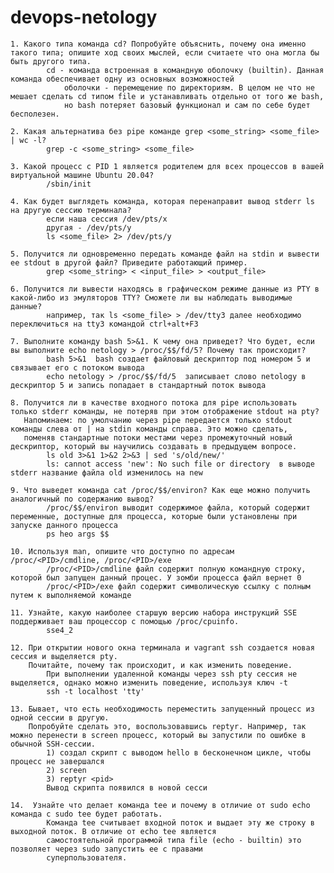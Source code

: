 # devops-netology

    1. Какого типа команда cd? Попробуйте объяснить, почему она именно такого типа; опишите ход своих мыслей, если считаете что она могла бы быть другого типа.
            cd - команда встроенная в командную оболочку (builtin). Данная команда обеспечивает одну из основных возможностей 
                оболочки - перемещение по директориям. В целом не что не мешает сделать cd типом file и устанавливать отдельно от того же bash, 
                но bash потеряет базовый функционал и сам по себе будет бесполезен.

    2. Какая альтернатива без pipe команде grep <some_string> <some_file> | wc -l?
            grep -c <some_string> <some_file> 
       
    3. Какой процесс с PID 1 является родителем для всех процессов в вашей виртуальной машине Ubuntu 20.04?
            /sbin/init
             
    4. Как будет выглядеть команда, которая перенаправит вывод stderr ls на другую сессию терминала?
            если наша сессия /dev/pts/x
            другая - /dev/pts/y
            ls <some_file> 2> /dev/pts/y

    5. Получится ли одновременно передать команде файл на stdin и вывести ее stdout в другой файл? Приведите работающий пример.
            grep <some_string> < <input_file> > <output_file>

    6. Получится ли вывести находясь в графическом режиме данные из PTY в какой-либо из эмуляторов TTY? Сможете ли вы наблюдать выводимые данные?
            например, так ls <some_file> > /dev/tty3 далее необходимо переключиться на tty3 командой ctrl+alt+F3 

    7. Выполните команду bash 5>&1. К чему она приведет? Что будет, если вы выполните echo netology > /proc/$$/fd/5? Почему так происходит?
            bash 5>&1  bash создает файловый дескриптор под номером 5 и связывает его с потоком вывода
            echo netology > /proc/$$/fd/5  записывает слово netology в дескриптор 5 и запись попадает в стандартный поток вывода
        
    8. Получится ли в качестве входного потока для pipe использовать только stderr команды, не потеряв при этом отображение stdout на pty? 
       Напоминаем: по умолчанию через pipe передается только stdout команды слева от | на stdin команды справа. Это можно сделать, 
       поменяв стандартные потоки местами через промежуточный новый дескриптор, который вы научились создавать в предыдущем вопросе.
            ls old 3>&1 1>&2 2>&3 | sed 's/old/new/'
            ls: cannot access 'new': No such file or directory  в выводе stderr название файла old изменилось на new

    9. Что выведет команда cat /proc/$$/environ? Как еще можно получить аналогичный по содержанию вывод?
            /proc/$$/environ выводит содержимое файла, который содержит переменные, доступные для процесса, которые были установлены при запуске данного процесса
            ps heo args $$ 

    10. Используя man, опишите что доступно по адресам /proc/<PID>/cmdline, /proc/<PID>/exe
            /proc/<PID>/cmdline файл содержит полную командную строку, которой был запущен данный процес. У зомби процесса файл вернет 0
            /proc/<PID>/exe файл содержит символическую ссылку с полным путем к выполняемой команде  

    11. Узнайте, какую наиболее старшую версию набора инструкций SSE поддерживает ваш процессор с помощью /proc/cpuinfo.
            sse4_2

    12. При открытии нового окна терминала и vagrant ssh создается новая сессия и выделяется pty.
        Почитайте, почему так происходит, и как изменить поведение.
            При выполнении удаленной команды через ssh pty сессия не выделяется, однако можно изменить поведение, используя ключ -t  
            ssh -t localhost 'tty'

    13. Бывает, что есть необходимость переместить запущенный процесс из одной сессии в другую.
        Попробуйте сделать это, воспользовавшись reptyr. Например, так можно перенести в screen процесс, который вы запустили по ошибке в обычной SSH-сессии.
            1) создал скрипт с выводом hello в бесконечном цикле, чтобы процесс не завершался
            2) screen
            3) reptyr <pid> 
            Вывод скрипта появился в новой сесси

    14.  Узнайте что делает команда tee и почему в отличие от sudo echo команда с sudo tee будет работать.
            Команда tee считывает входной поток и выдает эту же строку в выходной поток. В отличие от echo tee является
            самостоятельной программой типа file (echo - builtin) это позволяет через sudo запустить ее с правами 
            суперпользователя.
        